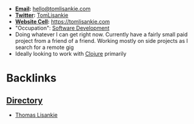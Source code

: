 - **[Email](<Email.md>):** hello@tomlisankie.com
- **[Twitter](<Twitter.md>):** [TomLisankie](https://twitter.com/TomLisankie)
- **[Website Cell](<Website Cell.md>):** https://tomlisankie.com
- "Occupation": [Software Development](<Software Development.md>)
- Doing whatever I can get right now. Currently have a fairly small paid project from a friend of a friend. Working mostly on side projects as I search for a remote gig
- Ideally looking to work with [Clojure](<Clojure.md>) primarily

# Backlinks
## [Directory](<Directory.md>)
- [Thomas Lisankie](<Thomas Lisankie.md>)

